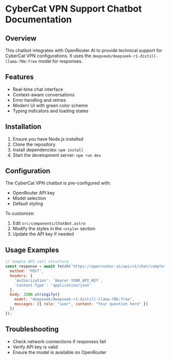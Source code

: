 # CyberCat VPN Support Chatbot Documentation

## Overview
This chatbot integrates with OpenRouter AI to provide technical support for CyberCat VPN configurations. It uses the `deepseek/deepseek-r1-distill-llama-70b:free` model for responses.

## Features
- Real-time chat interface
- Context-aware conversations
- Error handling and retries
- Modern UI with green color scheme
- Typing indicators and loading states

## Installation
1. Ensure you have Node.js installed
2. Clone the repository
3. Install dependencies: `npm install`
4. Start the development server: `npm run dev`

## Configuration
The CyberCat VPN chatbot is pre-configured with:
- OpenRouter API key
- Model selection
- Default styling

To customize:
1. Edit `src/components/ChatBot.astro`
2. Modify the styles in the `<style>` section
3. Update the API key if needed

## Usage Examples
```javascript
// Sample API call structure
const response = await fetch('https://openrouter.ai/api/v1/chat/completions', {
  method: 'POST',
  headers: {
    'Authorization': `Bearer YOUR_API_KEY`,
    'Content-Type': 'application/json'
  },
  body: JSON.stringify({
    model: "deepseek/deepseek-r1-distill-llama-70b:free",
    messages: [{ role: "user", content: "Your question here" }]
  })
});
```

## Troubleshooting
- Check network connections if responses fail
- Verify API key is valid
- Ensure the model is available on OpenRouter
